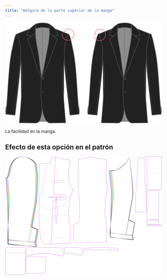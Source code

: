 ```yaml
---
title: "Holgura de la parte superior de la manga"
---
```


![Holgura de la parte superior de la manga](sleevecapease.svg)

La facilidad en la manga.

## Efecto de esta opción en el patrón

![Esta imagen muestra el efecto de esta opción superponiendo varias variantes que tienen un valor diferente para esta opción](jaeger_sleevecapease_sample.svg "Efecto de esta opción en el patrón")
